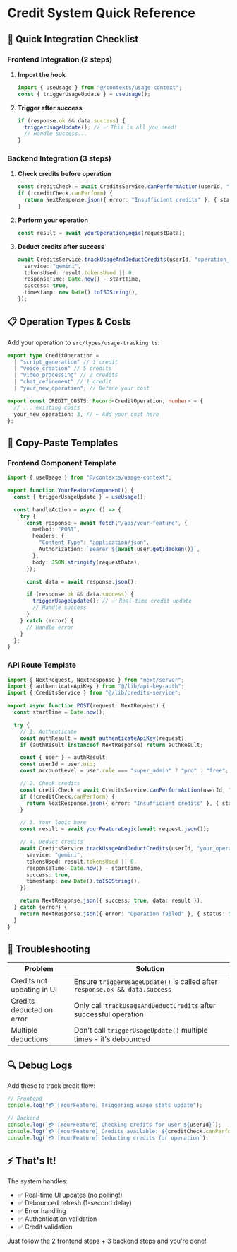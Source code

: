 # Credit System Quick Reference

## 🚀 Quick Integration Checklist

### Frontend Integration (2 steps)

1. **Import the hook**

   ```typescript
   import { useUsage } from "@/contexts/usage-context";
   const { triggerUsageUpdate } = useUsage();
   ```

2. **Trigger after success**
   ```typescript
   if (response.ok && data.success) {
     triggerUsageUpdate(); // ✅ This is all you need!
     // Handle success...
   }
   ```

### Backend Integration (3 steps)

1. **Check credits before operation**

   ```typescript
   const creditCheck = await CreditsService.canPerformAction(userId, "operation_type", accountLevel);
   if (!creditCheck.canPerform) {
     return NextResponse.json({ error: "Insufficient credits" }, { status: 402 });
   }
   ```

2. **Perform your operation**

   ```typescript
   const result = await yourOperationLogic(requestData);
   ```

3. **Deduct credits after success**
   ```typescript
   await CreditsService.trackUsageAndDeductCredits(userId, "operation_type", accountLevel, {
     service: "gemini",
     tokensUsed: result.tokensUsed || 0,
     responseTime: Date.now() - startTime,
     success: true,
     timestamp: new Date().toISOString(),
   });
   ```

## 📋 Operation Types & Costs

Add your operation to `src/types/usage-tracking.ts`:

```typescript
export type CreditOperation =
  | "script_generation" // 1 credit
  | "voice_creation" // 5 credits
  | "video_processing" // 2 credits
  | "chat_refinement" // 1 credit
  | "your_new_operation"; // Define your cost

export const CREDIT_COSTS: Record<CreditOperation, number> = {
  // ... existing costs
  your_new_operation: 3, // ← Add your cost here
};
```

## 🎯 Copy-Paste Templates

### Frontend Component Template

```typescript
import { useUsage } from "@/contexts/usage-context";

export function YourFeatureComponent() {
  const { triggerUsageUpdate } = useUsage();

  const handleAction = async () => {
    try {
      const response = await fetch("/api/your-feature", {
        method: "POST",
        headers: {
          "Content-Type": "application/json",
          Authorization: `Bearer ${await user.getIdToken()}`,
        },
        body: JSON.stringify(requestData),
      });

      const data = await response.json();

      if (response.ok && data.success) {
        triggerUsageUpdate(); // ✅ Real-time credit update
        // Handle success
      }
    } catch (error) {
      // Handle error
    }
  };
}
```

### API Route Template

```typescript
import { NextRequest, NextResponse } from "next/server";
import { authenticateApiKey } from "@/lib/api-key-auth";
import { CreditsService } from "@/lib/credits-service";

export async function POST(request: NextRequest) {
  const startTime = Date.now();

  try {
    // 1. Authenticate
    const authResult = await authenticateApiKey(request);
    if (authResult instanceof NextResponse) return authResult;

    const { user } = authResult;
    const userId = user.uid;
    const accountLevel = user.role === "super_admin" ? "pro" : "free";

    // 2. Check credits
    const creditCheck = await CreditsService.canPerformAction(userId, "your_operation", accountLevel);
    if (!creditCheck.canPerform) {
      return NextResponse.json({ error: "Insufficient credits" }, { status: 402 });
    }

    // 3. Your logic here
    const result = await yourFeatureLogic(await request.json());

    // 4. Deduct credits
    await CreditsService.trackUsageAndDeductCredits(userId, "your_operation", accountLevel, {
      service: "gemini",
      tokensUsed: result.tokensUsed || 0,
      responseTime: Date.now() - startTime,
      success: true,
      timestamp: new Date().toISOString(),
    });

    return NextResponse.json({ success: true, data: result });
  } catch (error) {
    return NextResponse.json({ error: "Operation failed" }, { status: 500 });
  }
}
```

## 🐛 Troubleshooting

| Problem                    | Solution                                                                    |
| -------------------------- | --------------------------------------------------------------------------- |
| Credits not updating in UI | Ensure `triggerUsageUpdate()` is called after `response.ok && data.success` |
| Credits deducted on error  | Only call `trackUsageAndDeductCredits` after successful operation           |
| Multiple deductions        | Don't call `triggerUsageUpdate()` multiple times - it's debounced           |

## 🔍 Debug Logs

Add these to track credit flow:

```typescript
// Frontend
console.log("💳 [YourFeature] Triggering usage stats update");

// Backend
console.log(`💳 [YourFeature] Checking credits for user ${userId}`);
console.log(`💳 [YourFeature] Credits available: ${creditCheck.canPerform}`);
console.log(`💳 [YourFeature] Deducting credits for operation`);
```

## ⚡ That's It!

The system handles:

- ✅ Real-time UI updates (no polling!)
- ✅ Debounced refresh (1-second delay)
- ✅ Error handling
- ✅ Authentication validation
- ✅ Credit validation

Just follow the 2 frontend steps + 3 backend steps and you're done!
